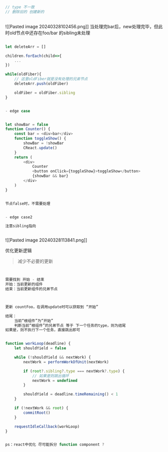 

```js

// type 不一致
// 删除旧的 创建新的



```



![[Pasted image 20240328102456.png]]
当处理完bar后，new处理完毕，但此时old节点中还存在foo/bar 的sibling未处理

```js

let deleteArr = []

children.forEach(child=>{
	...
})

while(oldFiber){
	// 这里oldFiber就是没有处理的兄弟节点
	deleteArr.push(oldFiber)

	oldFiber = oldFiber.sibling
}


```




```js

- edge case


let showBar = false
function Counter() {
	const bar = <div>bar</div>
	function toggleShow() {
		showBar = !showBar
		CReact.update()
	}
	return (
		<div>
			Counter
			<button onClick={toggleShow}>toggleShow</button>
			{showBar && bar}
		</div>
	)
}


节点false时，不需要处理


- edge case2

注意sibling指向



```

![[Pasted image 20240328113841.png]]



优化更新逻辑

>减少不必要的更新

```js


需要找到 开始 - 结束
开始：当前更新的组件
结束：当前更新组件的兄弟节点



更新 countFoo，在调用update时可以获取到 “开始”

结尾：
	当前“根组件”为“开始”
	判断当前“根组件”的兄弟节点 等于 下一个任务的type，则为结尾
如果是，则不执行下一个任务，直接跳出即可


function workLoop(deadline) {
	let shouldYield = false

	while (!shouldYield && nextWork) {
		nextWork = performWorkOfUnit(nextWork)

		if (root?.sibling?.type === nextWork?.type) {
			// 如果是则跳出循环
			nextWork = undefined
		}

		shouldYield = deadline.timeRemaining() < 1
	}

	if (!nextWork && root) {
		commitRoot()
	}

	requestIdleCallback(workLoop)
}


ps：react中优化 尽可能拆分 function component ?




```

